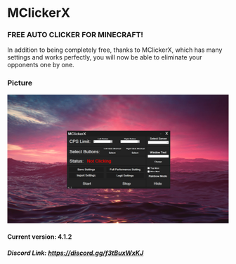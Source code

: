 # MClickerX
### FREE AUTO CLICKER FOR MINECRAFT!
In addition to being completely free, thanks to MClickerX, which has many settings and works perfectly, you will now be able to eliminate your opponents one by one.

### Picture
![Screenshot](pc3.png)


#### Current version: 4.1.2

##### Discord Link: https://discord.gg/f3tBuxWxKJ
